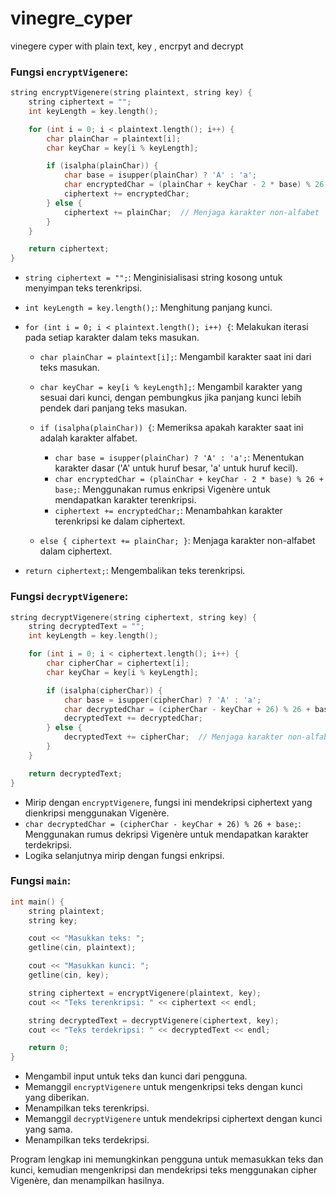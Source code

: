 # vinegre_cyper
vinegere cyper with plain text, key , encrpyt and decrypt

### Fungsi `encryptVigenere`:

```cpp
string encryptVigenere(string plaintext, string key) {
    string ciphertext = "";
    int keyLength = key.length();

    for (int i = 0; i < plaintext.length(); i++) {
        char plainChar = plaintext[i];
        char keyChar = key[i % keyLength];

        if (isalpha(plainChar)) {
            char base = isupper(plainChar) ? 'A' : 'a';
            char encryptedChar = (plainChar + keyChar - 2 * base) % 26 + base;
            ciphertext += encryptedChar;
        } else {
            ciphertext += plainChar;  // Menjaga karakter non-alfabet
        }
    }

    return ciphertext;
}
```

- `string ciphertext = "";`: Menginisialisasi string kosong untuk menyimpan teks terenkripsi.
- `int keyLength = key.length();`: Menghitung panjang kunci.
- `for (int i = 0; i < plaintext.length(); i++) {`: Melakukan iterasi pada setiap karakter dalam teks masukan.

  - `char plainChar = plaintext[i];`: Mengambil karakter saat ini dari teks masukan.
  - `char keyChar = key[i % keyLength];`: Mengambil karakter yang sesuai dari kunci, dengan pembungkus jika panjang kunci lebih pendek dari panjang teks masukan.

  - `if (isalpha(plainChar)) {`: Memeriksa apakah karakter saat ini adalah karakter alfabet.

    - `char base = isupper(plainChar) ? 'A' : 'a';`: Menentukan karakter dasar ('A' untuk huruf besar, 'a' untuk huruf kecil).
    - `char encryptedChar = (plainChar + keyChar - 2 * base) % 26 + base;`: Menggunakan rumus enkripsi Vigenère untuk mendapatkan karakter terenkripsi.
    - `ciphertext += encryptedChar;`: Menambahkan karakter terenkripsi ke dalam ciphertext.

  - `else { ciphertext += plainChar; }`: Menjaga karakter non-alfabet dalam ciphertext.

- `return ciphertext;`: Mengembalikan teks terenkripsi.

### Fungsi `decryptVigenere`:

```cpp
string decryptVigenere(string ciphertext, string key) {
    string decryptedText = "";
    int keyLength = key.length();

    for (int i = 0; i < ciphertext.length(); i++) {
        char cipherChar = ciphertext[i];
        char keyChar = key[i % keyLength];

        if (isalpha(cipherChar)) {
            char base = isupper(cipherChar) ? 'A' : 'a';
            char decryptedChar = (cipherChar - keyChar + 26) % 26 + base;
            decryptedText += decryptedChar;
        } else {
            decryptedText += cipherChar;  // Menjaga karakter non-alfabet
        }
    }

    return decryptedText;
}
```

- Mirip dengan `encryptVigenere`, fungsi ini mendekripsi ciphertext yang dienkripsi menggunakan Vigenère.
- `char decryptedChar = (cipherChar - keyChar + 26) % 26 + base;`: Menggunakan rumus dekripsi Vigenère untuk mendapatkan karakter terdekripsi.
- Logika selanjutnya mirip dengan fungsi enkripsi.

### Fungsi `main`:

```cpp
int main() {
    string plaintext;
    string key;

    cout << "Masukkan teks: ";
    getline(cin, plaintext);

    cout << "Masukkan kunci: ";
    getline(cin, key);

    string ciphertext = encryptVigenere(plaintext, key);
    cout << "Teks terenkripsi: " << ciphertext << endl;

    string decryptedText = decryptVigenere(ciphertext, key);
    cout << "Teks terdekripsi: " << decryptedText << endl;

    return 0;
}
```

- Mengambil input untuk teks dan kunci dari pengguna.
- Memanggil `encryptVigenere` untuk mengenkripsi teks dengan kunci yang diberikan.
- Menampilkan teks terenkripsi.
- Memanggil `decryptVigenere` untuk mendekripsi ciphertext dengan kunci yang sama.
- Menampilkan teks terdekripsi.

Program lengkap ini memungkinkan pengguna untuk memasukkan teks dan kunci, kemudian mengenkripsi dan mendekripsi teks menggunakan cipher Vigenère, dan menampilkan hasilnya.
